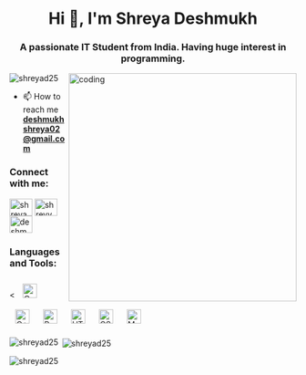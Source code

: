 <h1 align="center">Hi 👋, I'm Shreya Deshmukh</h1>
<h3 align="center">A passionate IT Student from India. Having huge interest in programming.</h3>

<img align = "right" alt="coding" width="400" src="https://media.tenor.com/S59bPkT0pqcAAAAC/programming.gif">

<p align="left"> <img src="https://komarev.com/ghpvc/?username=shreyad25&label=Profile%20views&color=0e75b6&style=flat" alt="shreyad25" /> </p>

- 📫 How to reach me **deshmukhshreya02@gmail.com**

<h3 align="left">Connect with me:</h3>
<p align="left">
<a href="[https://linkedin.com/in/shreya deshmukh](https://www.linkedin.com/in/shreya-deshmukh-a26454249)" target="blank"><img align="center" src="https://raw.githubusercontent.com/rahuldkjain/github-profile-readme-generator/master/src/images/icons/Social/linked-in-alt.svg" alt="shreya deshmukh" height="30" width="40" /></a>
<a href="https://instagram.com/shreyya_deshmukh" target="blank"><img align="center" src="https://raw.githubusercontent.com/rahuldkjain/github-profile-readme-generator/master/src/images/icons/Social/instagram.svg" alt="shreyya_deshmukh" height="30" width="40" /></a>
<a href="https://www.hackerrank.com/deshmukhshreya02" target="blank"><img align="center" src="https://raw.githubusercontent.com/rahuldkjain/github-profile-readme-generator/master/src/images/icons/Social/hackerrank.svg" alt="deshmukhshreya02" height="30" width="40" /></a>
</p>

<h3 align="left">Languages and Tools:</h3>
<p align="left"> < <a href="https://www.cprogramming.com/" target="_blank"><img style="margin: 10px" src="https://profilinator.rishav.dev/skills-assets/c-original.svg" alt="C" height="25" /></a> 
<a href="https://www.cplusplus.com/" target="_blank"><img style="margin: 10px" src="https://profilinator.rishav.dev/skills-assets/cplusplus-original.svg" alt="C++" height="25" /></a> 
<a href="https://www.python.org/" target="_blank"><img style="margin: 10px" src="https://profilinator.rishav.dev/skills-assets/python-original.svg" alt="Python" height="25" /></a>  
<a href="https://en.wikipedia.org/wiki/HTML5" target="_blank"><img style="margin: 10px" src="https://profilinator.rishav.dev/skills-assets/html5-original-wordmark.svg" alt="HTML5" height="25" /></a>  
<a href="https://www.w3schools.com/css/" target="_blank"><img style="margin: 10px" src="https://profilinator.rishav.dev/skills-assets/css3-original-wordmark.svg" alt="CSS3" height="25" /></a>  
<a href="https://www.mysql.com/" target="_blank"><img style="margin: 10px" src="https://profilinator.rishav.dev/skills-assets/mysql-original-wordmark.svg" alt="MySQL" height="25" /></a>  
</div>  

<p><img align="left" src="https://github-readme-stats.vercel.app/api/top-langs?username=shreyad25&show_icons=true&locale=en&layout=compact" alt="shreyad25" /></p>

<p>&nbsp;<img align="center" src="https://github-readme-stats.vercel.app/api?username=shreyad25&show_icons=true&locale=en" alt="shreyad25" /></p>

<p><img align="center" src="https://github-readme-streak-stats.herokuapp.com/?user=shreyad25&" alt="shreyad25" /></p>
